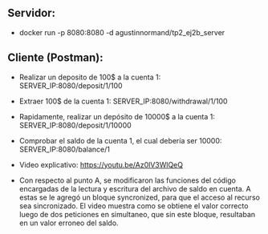 ## Servidor:
* docker run -p 8080:8080 -d agustinnormand/tp2_ej2b_server

## Cliente (Postman):
* Realizar un deposito de 100$ a la cuenta 1: SERVER_IP:8080/deposit/1/100
* Extraer 100$ de la cuenta 1: SERVER_IP:8080/withdrawal/1/100
* Rapidamente, realizar un depósito de 10000$ a la cuenta 1: SERVER_IP:8080/deposit/1/10000
* Comprobar el saldo de la cuenta 1, el cual debería ser 10000: SERVER_IP:8080/balance/1

* Video explicativo: https://youtu.be/Az0lV3WlQeQ

* Con respecto al punto A, se modificaron las funciones del código encargadas de la lectura y
  escritura del archivo de saldo en cuenta. A estas se le agregó un bloque syncronized, para que
  el acceso al recurso sea sincronizado. El video muestra como se obtiene el valor correcto luego de 
  dos peticiones en simultaneo, que sin este bloque, resultaban en un valor erroneo del saldo.


